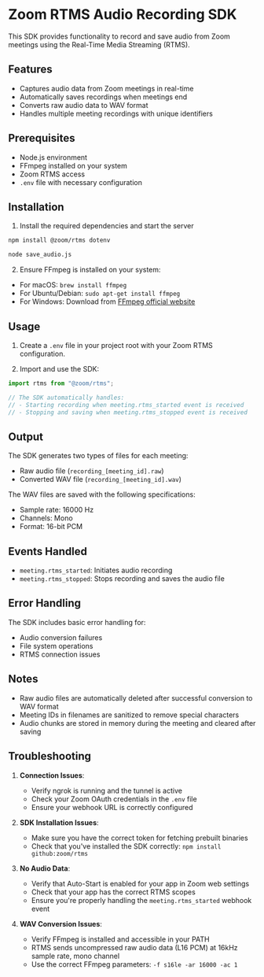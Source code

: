 # Zoom RTMS Audio Recording SDK

This SDK provides functionality to record and save audio from Zoom meetings using the Real-Time Media Streaming (RTMS).

## Features

- Captures audio data from Zoom meetings in real-time
- Automatically saves recordings when meetings end
- Converts raw audio data to WAV format
- Handles multiple meeting recordings with unique identifiers

## Prerequisites

- Node.js environment
- FFmpeg installed on your system
- Zoom RTMS access
- `.env` file with necessary configuration

## Installation

1. Install the required dependencies and start the server
```bash
npm install @zoom/rtms dotenv
```


```bash
node save_audio.js
```


2. Ensure FFmpeg is installed on your system:
- For macOS: `brew install ffmpeg`
- For Ubuntu/Debian: `sudo apt-get install ffmpeg`
- For Windows: Download from [FFmpeg official website](https://ffmpeg.org/download.html)

## Usage

1. Create a `.env` file in your project root with your Zoom RTMS configuration.

2. Import and use the SDK:
```javascript
import rtms from "@zoom/rtms";

// The SDK automatically handles:
// - Starting recording when meeting.rtms_started event is received
// - Stopping and saving when meeting.rtms_stopped event is received
```

## Output

The SDK generates two types of files for each meeting:
- Raw audio file (`recording_[meeting_id].raw`)
- Converted WAV file (`recording_[meeting_id].wav`)

The WAV files are saved with the following specifications:
- Sample rate: 16000 Hz
- Channels: Mono
- Format: 16-bit PCM

## Events Handled

- `meeting.rtms_started`: Initiates audio recording
- `meeting.rtms_stopped`: Stops recording and saves the audio file

## Error Handling

The SDK includes basic error handling for:
- Audio conversion failures
- File system operations
- RTMS connection issues

## Notes

- Raw audio files are automatically deleted after successful conversion to WAV format
- Meeting IDs in filenames are sanitized to remove special characters
- Audio chunks are stored in memory during the meeting and cleared after saving

## Troubleshooting

1. **Connection Issues**:
   - Verify ngrok is running and the tunnel is active
   - Check your Zoom OAuth credentials in the `.env` file
   - Ensure your webhook URL is correctly configured

2. **SDK Installation Issues**:
   - Make sure you have the correct token for fetching prebuilt binaries
   - Check that you've installed the SDK correctly: `npm install github:zoom/rtms`

3. **No Audio Data**:
   - Verify that Auto-Start is enabled for your app in Zoom web settings
   - Check that your app has the correct RTMS scopes
   - Ensure you're properly handling the `meeting.rtms_started` webhook event

4. **WAV Conversion Issues**:
   - Verify FFmpeg is installed and accessible in your PATH
   - RTMS sends uncompressed raw audio data (L16 PCM) at 16kHz sample rate, mono channel
   - Use the correct FFmpeg parameters: `-f s16le -ar 16000 -ac 1`
